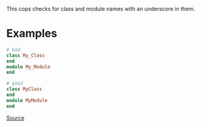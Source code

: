 
This cops checks for class and module names with
an underscore in them.

# Examples

```ruby
# bad
class My_Class
end
module My_Module
end

# good
class MyClass
end
module MyModule
end
```

[Source](http://www.rubydoc.info/gems/rubocop/RuboCop/Cop/Naming/ClassAndModuleCamelCase)